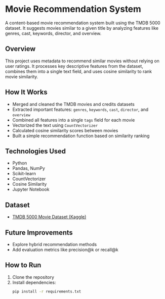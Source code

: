 # Movie Recommendation System

A content-based movie recommendation system built using the TMDB 5000 dataset. It suggests movies similar to a given title by analyzing features like genres, cast, keywords, director, and overview.

## Overview

This project uses metadata to recommend similar movies without relying on user ratings. It processes key descriptive features from the dataset, combines them into a single text field, and uses cosine similarity to rank movie similarity.

## How It Works

- Merged and cleaned the TMDB movies and credits datasets
- Extracted important features: `genres`, `keywords`, `cast`, `director`, and `overview`
- Combined all features into a single `tags` field for each movie
- Vectorized the text using `CountVectorizer`
- Calculated cosine similarity scores between movies
- Built a simple recommendation function based on similarity ranking

## Technologies Used

- Python  
- Pandas, NumPy  
- Scikit-learn  
- CountVectorizer  
- Cosine Similarity  
- Jupyter Notebook

## Dataset

- [TMDB 5000 Movie Dataset (Kaggle)](https://www.kaggle.com/datasets/tmdb/tmdb-movie-metadata)

## Future Improvements
 
- Explore hybrid recommendation methods  
- Add evaluation metrics like precision@k or recall@k  

## How to Run

1. Clone the repository  
2. Install dependencies:
   ```bash
   pip install -r requirements.txt

